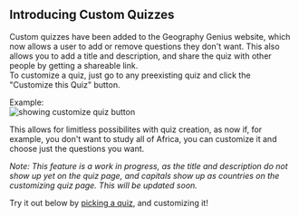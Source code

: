 ## Introducing Custom Quizzes
Custom quizzes have been added to the Geography Genius website, which now allows a user to add or remove questions they don't want. This also allows you to add a title and description, and share the quiz with other people by getting a shareable link.  
To customize a quiz, just go to any preexisting quiz and click the "Customize this Quiz" button.  

Example:  
![showing customize quiz button](/blog/images/customize%20quiz.png)

This allows for limitless possibilites with quiz creation, as now if, for example, you don't want to study all of Africa, you can customize it and choose just the questions you want.  

_Note: This feature is a work in progress, as the title and description do not show up yet on the quiz page, and capitals show up as countries on the customizing quiz page. This will be updated soon._

Try it out below by [picking a quiz](/geography/), and customizing it!

